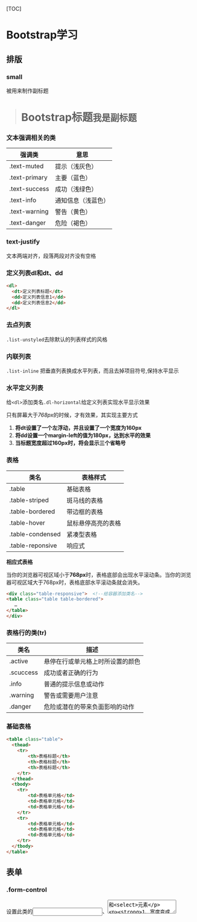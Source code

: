 [TOC]

# Bootstrap学习

## 排版

### small

被用来制作副标题

> <h1>Bootstrap标题<small>我是副标题</small></h1>

### 文本强调相关的类

| 强调类           | 意思        |
| ------------- | --------- |
| .text-muted   | 提示（浅灰色）   |
| .text-primary | 主要（蓝色）    |
| .text-success | 成功（浅绿色）   |
| .text-info    | 通知信息（浅蓝色） |
| .text-warning | 警告（黄色）    |
| .text-danger  | 危险（褐色）    |

### text-justify

文本两端对齐，段落两段对齐没有空格



### 定义列表dl和dt、dd

```html
<dl>
  <dt>定义列表标题</dt>
  <dd>定义列表信息1</dd>
  <dd>定义列表信息2</dd>
</dl>
```



### 去点列表

`.list-unstyled`去除默认的列表样式的风格



### 内联列表

`.list-inline` 把垂直列表换成水平列表，而且去掉项目符号,保持水平显示



### 水平定义列表

给`<dl>`添加类名`.dl-horizontal`给定义列表实现水平显示效果

只有屏幕大于*768px*的时候，才有效果，其实现主要方式

1. **将dt设置了一个左浮动，并且设置了一个宽度为160px**
2. **将dd设置一个margin-left的值为180px，达到水平的效果**
3. **当标题宽度超过160px时，将会显示三个省略号**



### 表格

| 类名               | 表格样式      |
| ---------------- | --------- |
| .table           | 基础表格      |
| .table-striped   | 斑马线的表格    |
| .table-bordered  | 带边框的表格    |
| .table-hover     | 鼠标悬停高亮的表格 |
| .table-condensed | 紧凑型表格     |
| .table-reponsive | 响应式       |

**相应式表格**

当你的浏览器可视区域小于**768px**时，表格底部会出现水平滚动条。当你的浏览器可视区域大于768px时，表格底部水平滚动条就会消失。

```html
<div class="table-responsive">  <!--给容器添加类名-->
<table class="table table-bordered">
   …
</table>
</div>
```



### 表格行的类(tr)

| 类名        | 描述               |
| --------- | ---------------- |
| .active   | 悬停在行或单元格上时所设置的颜色 |
| .scuccess | 成功或者正确的行为        |
| .info     | 普通的提示信息或动作       |
| .warning  | 警告或需要用户注意        |
| .danger   | 危险或潜在的带来负面影响的动作  |



### 基础表格

```html
<table class="table">
  <thead>
  	<tr>
    	<th>表格标题</th>
        <th>表格标题</th>
        <th>表格标题</th>
    </tr>
  </thead>
  <tbody>
  	<tr>
   		<td>表格单元格</td>
        <td>表格单元格</td>
        <td>表格单元格</td>
    </tr>
    <tr>
   		<td>表格单元格</td>
        <td>表格单元格</td>
        <td>表格单元格</td>
    </tr>
  </tbody>
</table>
```





## 表单

### .form-control

设置此类的<input>、<textarea>和<select>元素

**1、宽度变成了100%**

**2、设置了一个浅灰色（#ccc）的边框**

**3、具有4px的圆角**

**4、设置阴影效果，并且元素得到焦点之时，阴影和边框效果会有所变化**

**5、设置了placeholder的颜色为#999**

